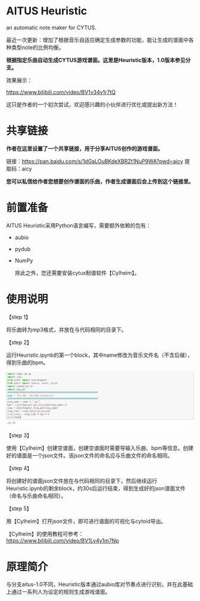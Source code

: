 # AITUS Heuristic
 an automatic note maker for CYTUS.

最近一次更新：增加了根据音乐自适应确定生成参数的功能，能让生成的谱面中各种类型note的比例均衡。

**根据指定乐曲自动生成CYTUS游戏谱面。这里是Heuristic版本，1.0版本参见分支。**

效果展示：

https://www.bilibili.com/video/BV1v34y1r7tQ

这只是作者的一个初次尝试，欢迎感兴趣的小伙伴进行优化或提出新方法！

# 共享链接

**作者在这里设置了一个共享链接，用于分享AITUS创作的游戏谱面。**

链接：https://pan.baidu.com/s/1dGaLOuBKdeXBRZt1NuP9WA?pwd=aicy 
提取码：aicy

**您可以私信给作者您想要创作谱面的乐曲，作者生成谱面后会上传到这个链接里。**

# 前置准备

AITUS Heuristic采用Python语言编写，需要额外依赖的包有：

- aubio

- pydub

- NumPy

  除此之外，您还需要安装cytus制谱软件【Cylheim】。

# 使用说明

【step 1】

将乐曲转为mp3格式，并放在与代码相同的目录下。

【step 2】

运行Heuristic.ipynb的第一个block，其中name修改为音乐文件名（不含后缀），得到乐曲的bpm。

![image-20220224143124368](README.assets/image-20220224143124368.png)

【step 3】

使用【Cylheim】创建空谱面，创建空谱面时需要导输入乐曲、bpm等信息。创建好的谱面是一个json文件。该json文件的命名应与乐曲文件的命名相同。

【step 4】

将创建好的谱面json文件放在与代码相同的目录下，然后继续运行Heuristic.ipynb的剩余block，约30s后运行结束，得到生成好的json谱面文件（命名与乐曲命名相同）。

【step 5】

用【Cylheim】打开json文件，即可进行谱面的可视化与cytoid导出。

【Cylheim】的使用教程可参考：https://www.bilibili.com/video/BV1Ly4y1m7Np

# 原理简介

与分支aitus-1.0不同，Heuristic版本通过aubio库对节奏点进行识别，并在此基础上通过一系列人为设定的规则生成游戏谱面。

